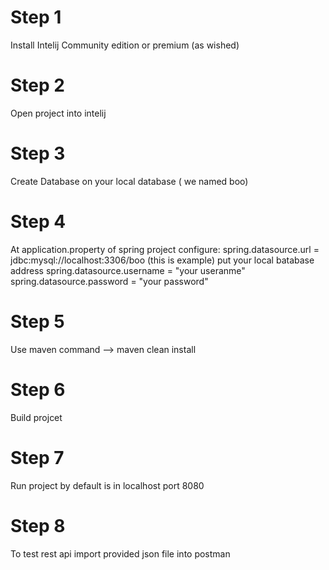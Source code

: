 #  Step 1 
Install Intelij Community edition or premium (as wished)

# Step 2
Open project into intelij 

# Step 3
Create Database on your local database ( we named boo)

# Step 4
At application.property of spring project configure: 
spring.datasource.url = jdbc:mysql://localhost:3306/boo (this is example) put your local batabase address 
spring.datasource.username = "your useranme"
spring.datasource.password =  "your password"

# Step 5
Use maven command --> maven  clean install 

# Step 6
Build projcet 

# Step 7
Run project by default is in localhost port 8080 

# Step 8
To test rest api import provided json file into postman

